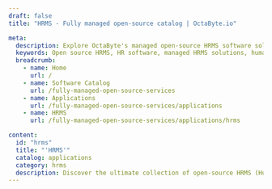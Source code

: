 ```yaml
---
draft: false
title: "HRMS - Fully managed open-source catalog | OctaByte.io"

meta:
  description: Explore OctaByte's managed open-source HRMS software solutions. We handle installation, backups, updates, and maintenance for seamless HR management.
  keywords: Open source HRMS, HR software, managed HRMS solutions, human resource management, HR system installation, HRMS backup, HR software support, HR platform maintenance, OctaByte HR software, open-source HR tools
  breadcrumb:
    - name: Home
      url: /
    - name: Software Catalog
      url: /fully-managed-open-source-services
    - name: Applications
      url: /fully-managed-open-source-services/applications
    - name: HRMS
      url: /fully-managed-open-source-services/applications/hrms

content:
  id: "hrms"
  title: "'HRMS'"
  catalog: applications
  category: hrms
  description: Discover the ultimate collection of open-source HRMS (Human Resource Management System) software on OctaByte. We specialize in providing fully managed solutions, handling installation, backups, updates, and ongoing support for your HR software needs. Whether you're looking to streamline employee management, payroll processing, or organizational planning, our services ensure a hassle-free experience. Let OctaByte take care of the technical complexities so you can focus on what truly matters—your team and operations.
---
```

